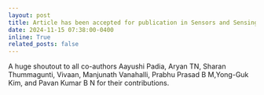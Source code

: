 ```yaml
---
layout: post
title: Article has been accepted for publication in Sensors and Sensing Technologies for Traffic, Driving and Transportation, Sensors, MDPI
date: 2024-11-15 07:38:00-0400
inline: True
related_posts: false
---
```

A huge shoutout to all co-authors Aayushi Padia, Aryan TN, Sharan Thummagunti, Vivaan, Manjunath Vanahalli, Prabhu Prasad B M,Yong-Guk Kim, and Pavan Kumar B N for their contributions. 

